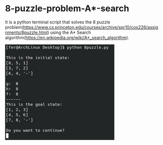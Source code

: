 # 8-puzzle-problem-A*-search
It is a python terminal script that solves the 8 puzzle problem(https://www.cs.princeton.edu/courses/archive/spr10/cos226/assignments/8puzzle.html) using the A* Search algorithm(https://en.wikipedia.org/wiki/A*_search_algorithm).

![](docs/8puzzle.png)
